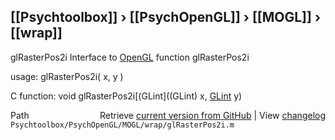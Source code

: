 ## [[Psychtoolbox]] &#8250; [[PsychOpenGL]] &#8250; [[MOGL]] &#8250; [[wrap]]

glRasterPos2i  Interface to [OpenGL](OpenGL) function glRasterPos2i  
  
usage:  glRasterPos2i( x, y )  
  
C function:  void glRasterPos2i[(GLint]((GLint) x, [GLint](GLint) y)  




<div class="code_header" style="text-align:right;">
  <span style="float:left;">Path&nbsp;&nbsp;</span> <span class="counter">Retrieve <a href=
  "https://raw.github.com/Psychtoolbox-3/Psychtoolbox-3/beta/Psychtoolbox/PsychOpenGL/MOGL/wrap/glRasterPos2i.m">current version from GitHub</a> | View <a href=
  "https://github.com/Psychtoolbox-3/Psychtoolbox-3/commits/beta/Psychtoolbox/PsychOpenGL/MOGL/wrap/glRasterPos2i.m">changelog</a></span>
</div>
<div class="code">
  <code>Psychtoolbox/PsychOpenGL/MOGL/wrap/glRasterPos2i.m</code>
</div>

